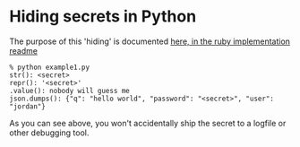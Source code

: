 # Hiding secrets in Python

The purpose of this 'hiding' is documented [here, in the ruby implementation
readme](../ruby/README.md)

    % python example1.py
    str(): <secret>
    repr(): '<secret>'
    .value(): nobody will guess me
    json.dumps(): {"q": "hello world", "password": "<secret>", "user": "jordan"}

As you can see above, you won't accidentally ship the secret to a logfile or
other debugging tool.
